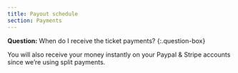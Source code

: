 ```yaml
---
title: Payout schedule
section: Payments
---
```


**Question:** When do I receive the ticket payments?
{:.question-box}

You will also receive your money instantly on your Paypal & Stripe accounts since we’re using split payments.
